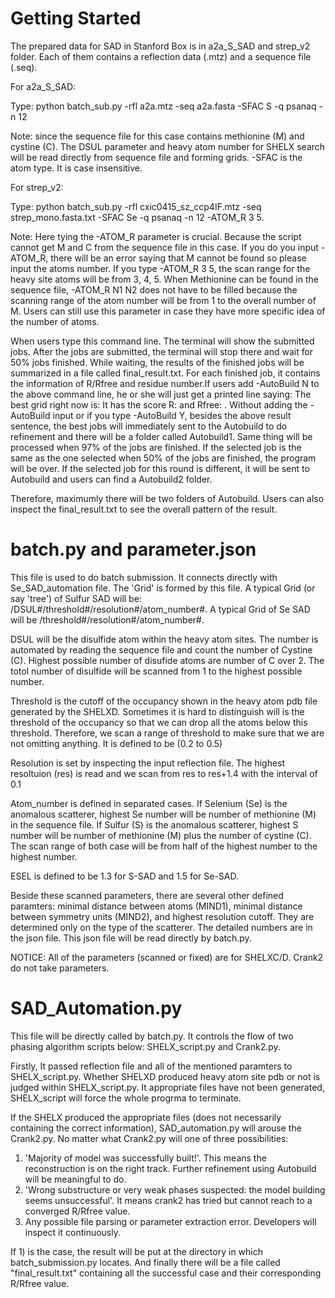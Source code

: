 # Getting Started
The prepared data for SAD in Stanford Box is in a2a_S_SAD and strep_v2 folder. Each of them contains a reflection data (.mtz) and a sequence file (.seq). 

For a2a_S_SAD:

Type: python batch_sub.py -rfl a2a.mtz -seq a2a.fasta -SFAC S -q psanaq -n 12 

Note: since the sequence file for this case contains methionine (M) and cystine (C). The DSUL parameter and heavy atom number for SHELX search will be read directly from sequence file and forming grids. -SFAC is the atom type. It is case insensitive.

For strep_v2:

Type: python batch_sub.py -rfl cxic0415_sz_ccp4IF.mtz -seq strep_mono.fasta.txt -SFAC Se -q psanaq -n 12 -ATOM_R 3 5. 

Note: Here tying the -ATOM_R parameter is crucial. Because the script cannot get M and C from the sequence file in this case. If you do you input -ATOM_R, there will be an error saying that M cannot be found so please input the atoms number. If you type -ATOM_R 3 5, the scan range for the heavy site atoms will be from 3, 4, 5. When Methionine can be found in the sequence file, -ATOM_R N1 N2 does not have to be filled because the scanning range of the atom number will be from 1 to the overall number of M. Users can still use this parameter in case they have more specific idea of the number of atoms. 

When users type this command line. The terminal will show the submitted jobs. After the jobs are submitted, the terminal will stop there and wait for 50% jobs finished. While waiting, the results of the finished jobs will be summarized in a file called final_result.txt. For each finished job, it contains the information of R/Rfree and residue number.If users add -AutoBuild N to the above command line, he or she will just get a printed line saying:
  The best grid right now is:
  It has the score R: and Rfree: .
Without adding the -AutoBuild input or if you type -AutoBuild Y, besides the above result sentence, the best jobs will immediately sent to the Autobuild to do refinement and there will be a folder called Autobuild1. 
Same thing will be processed when 97% of the jobs are finished. If the selected job is the same as the one selected when 50% of the jobs are finished, the program will be over. If the selected job for this round is different, it will be sent to Autobuild and users can find a Autobuild2 folder. 

Therefore, maximumly there will be two folders of Autobuild. Users can also inspect the final_result.txt to see the overall pattern of the result. 

# batch.py and parameter.json

This file is used to do batch submission. It connects directly with Se_SAD_automation file. The 'Grid' is formed by this file.
A typical Grid (or say 'tree') of Sulfur SAD will be: /DSUL#/threshold#/resolution#/atom_number#. A typical Grid of Se SAD will be /threshold#/resolution#/atom_number#. 

DSUL will be the disulfide atom within the heavy atom sites. The number is automated by reading the sequence file and count the number of Cystine (C). Highest possible number of disufide atoms are number of C over 2. The totol number of disulfide will be scanned from 1 to the highest possible number. 

Threshold is the cutoff of the occupancy shown in the heavy atom pdb file generated by the SHELXD. Sometimes it is hard to distinguish will is the threshold of the occupancy so that we can drop all the atoms below this threshold. Therefore, we scan a range of threshold to make sure that we are not omitting anything. It is defined to be (0.2 to 0.5)

Resolution is set by inspecting the input reflection file. The highest resoltuion (res) is read and we scan from res to res+1.4 with the interval of 0.1

Atom_number is defined in separated cases. If Selenium (Se) is the anomalous scatterer, highest Se number will be number of methionine (M) in the sequence file. If Sulfur (S) is the anomalous scatterer, highest S number will be number of methionine (M) plus the number of cystine (C). The scan range of both case will be from half of the highest number to the highest number.

ESEL is defined to be 1.3 for S-SAD and 1.5 for Se-SAD.

Beside these scanned parameters, there are several other defined paramters: minimal distance between atoms (MIND1), minimal distance between symmetry units (MIND2), and highest resolution cutoff. They are determined only on the type of the scatterer. The detailed numbers are in the json file. This json file will be read directly by batch.py.
 
NOTICE: All of the parameters (scanned or fixed) are for SHELXC/D. Crank2 do not take parameters.

# SAD_Automation.py

This file will be directly called by batch.py. It controls the flow of two phasing algorithm scripts below: SHELX_script.py and Crank2.py. 

Firstly, It passed reflection file and all of the mentioned paramters to SHELX_script.py. Whether SHELXD produced heavy atom site pdb or not is judged within SHELX_script.py. It appropriate files have not been generated, SHELX_script will force the whole progrma to terminate.

If the SHELX produced the appropriate files (does not necessarily containing the correct information), SAD_automation.py will arouse the Crank2.py. No matter what Crank2.py will one of three possibilities:
1) 'Majority of model was successfully built!'. This means the reconstruction is on the right track. Further refinement using Autobuild will be meaningful to do.
2) 'Wrong substructure or very weak phases suspected: the model building seems unsuccessful'. It means crank2 has tried but cannot reach to a converged R/Rfree value. 
3) Any possible file parsing or parameter extraction error. Developers will inspect it continuously.

If 1) is the case, the result will be put at the directory in which batch_submission.py locates. And finally there will be a file called "final_result.txt" containing all the successful case and their corresponding R/Rfree value.
